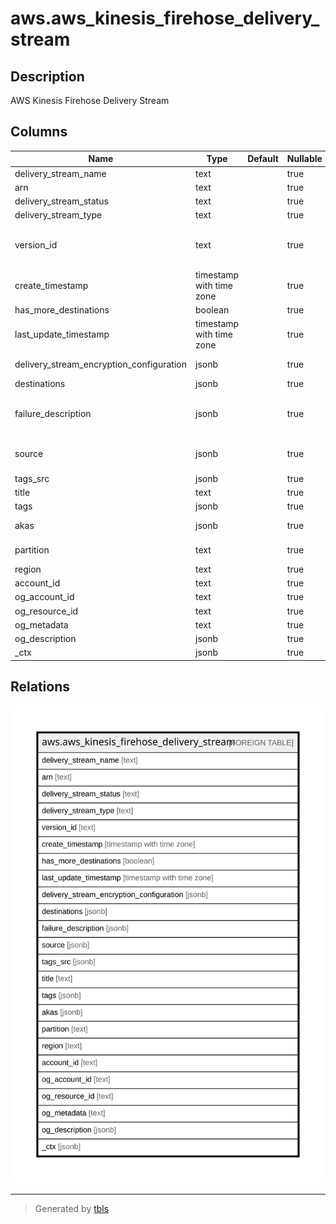 # aws.aws_kinesis_firehose_delivery_stream

## Description

AWS Kinesis Firehose Delivery Stream

## Columns

| Name | Type | Default | Nullable | Children | Parents | Comment |
| ---- | ---- | ------- | -------- | -------- | ------- | ------- |
| delivery_stream_name | text |  | true |  |  | The name of the delivery stream. |
| arn | text |  | true |  |  | The Amazon Resource Name (ARN) of the delivery stream. |
| delivery_stream_status | text |  | true |  |  | The server-side encryption type used on the stream. |
| delivery_stream_type | text |  | true |  |  | The delivery stream type. |
| version_id | text |  | true |  |  | The version id of the stream. Each time the destination is updated for a delivery stream, the version ID is changed, and the current version ID is required when updating the destination |
| create_timestamp | timestamp with time zone |  | true |  |  | The date and time that the delivery stream was created. |
| has_more_destinations | boolean |  | true |  |  | Indicates whether there are more destinations available to list. |
| last_update_timestamp | timestamp with time zone |  | true |  |  | The date and time that the delivery stream was last updated. |
| delivery_stream_encryption_configuration | jsonb |  | true |  |  | Indicates the server-side encryption (SSE) status for the delivery stream. |
| destinations | jsonb |  | true |  |  | The destinations for the stream. |
| failure_description | jsonb |  | true |  |  | Provides details in case one of the following operations fails due to an error related to KMS: CreateDeliveryStream, DeleteDeliveryStream, StartDeliveryStreamEncryption,StopDeliveryStreamEncryption. |
| source | jsonb |  | true |  |  | If the DeliveryStreamType parameter is KinesisStreamAsSource, a SourceDescription object describing the source Kinesis data stream. |
| tags_src | jsonb |  | true |  |  | A list of tags associated with the delivery stream. |
| title | text |  | true |  |  | Title of the resource. |
| tags | jsonb |  | true |  |  | A map of tags for the resource. |
| akas | jsonb |  | true |  |  | Array of globally unique identifier strings (also known as) for the resource. |
| partition | text |  | true |  |  | The AWS partition in which the resource is located (aws, aws-cn, or aws-us-gov). |
| region | text |  | true |  |  | The AWS Region in which the resource is located. |
| account_id | text |  | true |  |  | The AWS Account ID in which the resource is located. |
| og_account_id | text |  | true |  |  | The Platform Account ID in which the resource is located. |
| og_resource_id | text |  | true |  |  | The unique ID of the resource in opengovernance. |
| og_metadata | text |  | true |  |  | Platform Metadata of the AWS resource. |
| og_description | jsonb |  | true |  |  | The full model description of the resource |
| _ctx | jsonb |  | true |  |  | Steampipe context in JSON form, e.g. connection_name. |

## Relations

![er](aws.aws_kinesis_firehose_delivery_stream.svg)

---

> Generated by [tbls](https://github.com/k1LoW/tbls)
